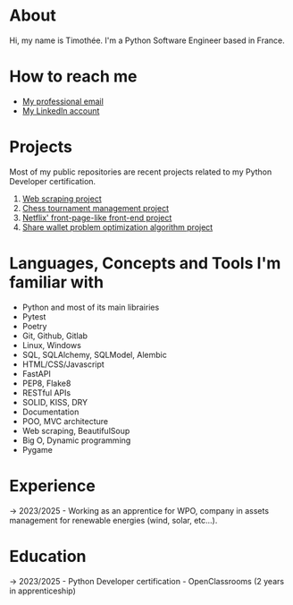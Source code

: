 # About
Hi, my name is Timothée.
I'm a Python Software Engineer based in France.

# How to reach me
- [My professional email](mailto:tmth.oc@gmail.com)
- [My LinkedIn account](https://www.linkedin.com/in/timoth%C3%A9e-b-411927254/)

# Projects
Most of my public repositories are recent projects related to my Python Developer certification. 
1. [Web scraping project](https://github.com/timothee-oc/2_utilisez_les_bases_de_python_pour_l_analyse_de_marche)
2. [Chess tournament management project](https://github.com/timothee-oc/4_developpez_un_programme_logiciel_en_python)
3. [Netflix' front-page-like front-end project](https://github.com/timothee-oc/6_developpez_une_interface_utilisateur_pour_une_application_web_python)
4. [Share wallet problem optimization algorithm project](https://github.com/timothee-oc/7_resolvez_des_problemes_en_utilisant_des_algorithmes_en_python)

# Languages, Concepts and Tools I'm familiar with
- Python and most of its main librairies
- Pytest
- Poetry
- Git, Github, Gitlab
- Linux, Windows
- SQL, SQLAlchemy, SQLModel, Alembic
- HTML/CSS/Javascript
- FastAPI
- PEP8, Flake8
- RESTful APIs
- SOLID, KISS, DRY
- Documentation
- POO, MVC architecture
- Web scraping, BeautifulSoup
- Big O, Dynamic programming
- Pygame

# Experience
-> 2023/2025 - Working as an apprentice for WPO, company in assets management for renewable energies (wind, solar, etc...).

# Education
-> 2023/2025 - Python Developer certification - OpenClassrooms (2 years in apprenticeship)
